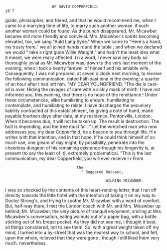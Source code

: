                          OF DAVID COPPERFIELD.                            18'7
guide, philosopher, and friend, and that he would recommend me, when I
came to a marrying time of life, to marry such another woman, if such
another woman could be found.
   As the punch disappeared, Mr. Micawber became still more friendly and
convivial. Mrs. Micawber's spirits becoming elevated, too, we sang "Auld
Lang Syne." When we came to "Here's a hand, my trusty frere," we all
joined hands round the table ; and when we declared we would " take a
right gude Willie Waught," and hadn't the least idea what it meant, we
were really affected.
   I n a word, I never saw any body so thoroughly jovial as Mr. Micawber
was, down to the very last moment of the evening, when I took a hearty
farewell of himself and his amiable wife. Consequently, I was not prepared,
at seven o'clock next morning, to receive the following communication,
dated half-past nine in the evening; a quarter of an hour after I had left him.
  "MY    DEAR   YOUNGFRIEND,
            "The die is cast-all is over. Hiding the ravages of care with
a sickly mask of mirth, I have not informed you, this evening, that there is
no hope of the remittance ! Under these circumstances, alike humiliating
to endure, humiliating to contemplate, and humiliating to relate, I have
discharged the pecuniary liability contracted at this establishment, by
giving a note of hand, made payable fourteen days after date, at my
residence, Pentonville, London. When it becomes due, it will not be taken
up. The result is destruction. The bolt is impending, and the tree must fall.
   " Let the wretched man who now addresses you, my dear Copperfield,
be a beacon to you through life. H e writes with that intention, and in
that hope. If he could think himself of so much use, one gleam of day
might, by possibility, penetrate into the cheerless dungeon of his
remaining existence-though his longevity is, at present (to say the least
of it), extremely problematical.
   "This is the last communication, my dear Copperfield, you will ever
receive                    l r From

                                    The
                                      " Beggared Outcast,

                                                 WILKINS MICAWBER.
   I was so shocked by the contents of this heart-rending letter, that I ran
off directly towards the little hotel with the intention of taking it on my
way to Doctor Strong's, and trying to soothe Mr. Micawber with a word
of comfort. But, half-way there, I met the London coach with Mr. and
Mrs. Micawber up behind; Mr. Micawber, the very picture of tranquil
enjoyment, smiling at Mrs. Micawber's conversation, eating walnuts out
of a paper bag, with a bottle sticking out of his breast pocket. As they
did not see me, I thought it best, all things considered, not to see them.
So, with a great weight taken off my mind, I turned into a by-street that
was the nearest way to school, and felt, upon the whole, relieved that they
were gone ; though I still liked them very much, nevertheless.
